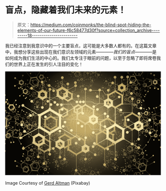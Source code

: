 # 盲点，隐藏着我们未来的元素！

> 原文：<https://medium.com/coinmonks/the-blind-spot-hiding-the-elements-of-our-future-f6c58477d30f?source=collection_archive---------18----------------------->

我已经注意到我意识中的一个主要盲点，这可能是大多数人都有的。在这篇文章中，我想分享这些出现在我们意识左领域的元素——*——我们的盲点——*——是如何成为我们生活的中心的。我们太专注于眼前的问题，以至于忽略了即将席卷我们的世界上正在发生的引人注目的变化！

![](img/afe2312028c2c3c90cc037747eedd8f4.png)

Image Courtesy of [Gerd Altman](https://pixabay.com/users/geralt-9301/?utm_source=link-attribution&utm_medium=referral&utm_campaign=image&utm_content=3513216) (Pixabay)